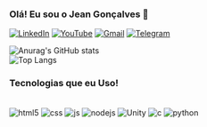### Olá! Eu sou o Jean Gonçalves 👋

[![LinkedIn](https://img.shields.io/badge/LinkedIn-0077B5?style=for-the-badge&logo=linkedin&logoColor=white)](https://www.linkedin.com/in/jean-gon%C3%A7alves-324984216/) [![YouTube](https://img.shields.io/badge/YouTube-FF0000?style=for-the-badge&logo=youtube&logoColor=white)](https://www.youtube.com/channel/UCE49TSeeX8nr7eJaJAj4BiA)
[![Gmail](https://img.shields.io/badge/Gmail-D14836?style=for-the-badge&logo=gmail&logoColor=white)](https://mail.google.com/mail/jeancomercial1234@gmail.com)
[![Telegram](https://img.shields.io/badge/Telegram-2CA5E0?style=for-the-badge&logo=telegram&logoColor=white)](https://t.me/jeanGonDev)


![Anurag's GitHub stats](https://github-readme-stats.vercel.app/api?username=JeanGonSilva&show_icons=true&theme=dracula)<br>
![Top Langs](https://github-readme-stats.vercel.app/api/top-langs/?username=JeanGonSilva&layout=compact)


### Tecnologias que eu Uso!

<div style="display: inline_block"><br/>
  <img align="center" alt="html5" src="https://img.shields.io/badge/HTML5-E34F26?style=for-the-badge&logo=html5&logoColor=white" />    
  <img align="center" alt="css" src="https://img.shields.io/badge/CSS-239120?&style=for-the-badge&logo=css3&logoColor=white" />  
  <img align="center" alt="js" src="https://img.shields.io/badge/JavaScript-F7DF1E?style=for-the-badge&logo=javascript&logoColor=black" /> 
  <img align="center" alt="nodejs" src="https://img.shields.io/badge/Node.js-43853D?style=for-the-badge&logo=node.js&logoColor=white" /> 
  <img align="center" alt="Unity" src="https://img.shields.io/badge/Unity-100000?style=for-the-badge&logo=unity&logoColor=white" /> 
  <img align="center" alt="c" src="https://img.shields.io/badge/C%23-239120?style=for-the-badge&logo=c-sharp&logoColor=white" /> 
  <img align="center" alt="python" src="https://img.shields.io/badge/Python-3776AB?style=for-the-badge&logo=python&logoColor=white" />    
</div>


<!--
**JeanGonSilva/JeanGonSilva** is a ✨ _special_ ✨ repository because its `README.md` (this file) appears on your GitHub profile.

Here are some ideas to get you started:

- 🔭 I’m currently working on ...
- 🌱 I’m currently learning ...
- 👯 I’m looking to collaborate on ...
- 🤔 I’m looking for help with ...
- 💬 Ask me about ...
- 📫 How to reach me: ...
- 😄 Pronouns: ...
- ⚡ Fun fact: ...
-->
